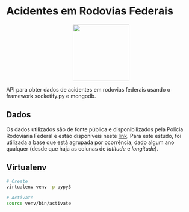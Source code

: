 # Acidentes em Rodovias Federais

<div align="center">
    <img src="https://cdn-icons-png.flaticon.com/512/1964/1964422.png" width="150"></img>
</div>

API para obter dados de acidentes em rodovias federais usando o framework socketify.py e mongodb.

## Dados

Os dados utilizados são de fonte pública e disponibilizados pela Polícia Rodoviária Federal e estão disponíveis neste [link](https://www.gov.br/prf/pt-br/acesso-a-informacao/dados-abertos/dados-abertos-acidentes). Para este estudo, foi utilizada a base que está agrupada por ocorrência, dado algum ano qualquer (desde que haja as colunas de *latitude* e *longitude*).

## Virtualenv

```bash
# Create
virtualenv venv -p pypy3

# Activate
source venv/bin/activate
```

